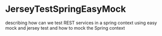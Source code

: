 # JerseyTestSpringEasyMock
describing how can we test REST services in a spring context using easy mock and jersey test and how to mock the Spring context
